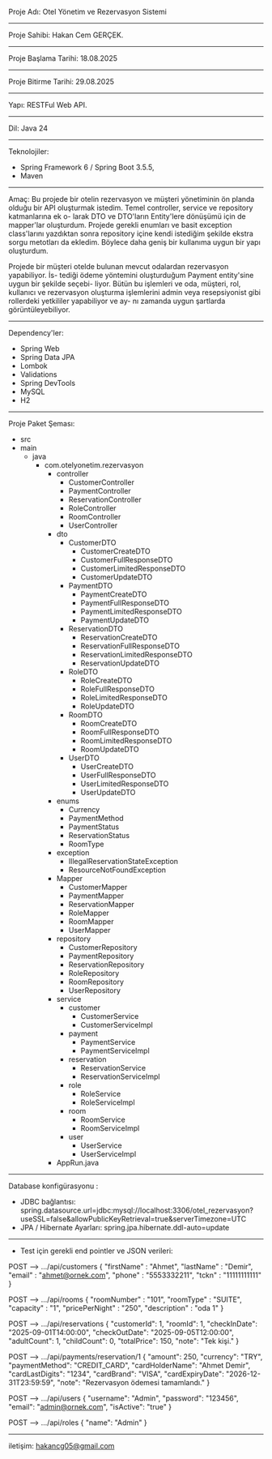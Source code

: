 Proje Adı: Otel Yönetim ve Rezervasyon Sistemi
___________________________________________________________________________________
Proje Sahibi: Hakan Cem GERÇEK.
___________________________________________________________________________________
Proje Başlama Tarihi: 18.08.2025
___________________________________________________________________________________
Proje Bitirme Tarihi: 29.08.2025
___________________________________________________________________________________
Yapı: RESTFul Web API.
___________________________________________________________________________________
Dil: Java 24
___________________________________________________________________________________
Teknolojiler: 
  + Spring Framework 6 / Spring Boot 3.5.5, 
  + Maven
___________________________________________________________________________________
Amaç: Bu projede bir otelin rezervasyon ve müşteri yönetiminin ön planda olduğu bir
API oluşturmak istedim. Temel controller, service ve repository katmanlarına ek o-
larak DTO ve DTO'ların Entity'lere dönüşümü için de mapper'lar oluşturdum. Projede
gerekli enumları ve basit exception class'larını yazdıktan sonra repository içine
kendi istediğim şekilde ekstra sorgu metotları da ekledim. Böylece daha geniş bir
kullanıma uygun bir yapı oluşturdum. 

  Projede bir müşteri otelde bulunan mevcut odalardan rezervasyon yapabiliyor. İs-
tediği ödeme yöntemini oluşturduğum Payment entity'sine uygun bir şekilde seçebi-
liyor. Bütün bu işlemleri ve oda, müşteri, rol, kullanıcı ve rezervasyon oluşturma
işlemlerini admin veya resepsiyonist gibi rollerdeki yetkililer yapabiliyor ve ay-
nı zamanda uygun şartlarda görüntüleyebiliyor.
___________________________________________________________________________________
Dependency'ler: 
  + Spring Web
  + Spring Data JPA
  + Lombok
  + Validations
  + Spring DevTools
  + MySQL
  + H2
___________________________________________________________________________________
Proje Paket Şeması:
+ src
+ main
  + java
    + com.otelyonetim.rezervasyon
      + controller
        - CustomerController
        - PaymentController
        - ReservationController
        - RoleController
        - RoomController
        - UserController
      + dto
        + CustomerDTO
          - CustomerCreateDTO
          - CustomerFullResponseDTO
          - CustomerLimitedResponseDTO
          - CustomerUpdateDTO
        + PaymentDTO
          - PaymentCreateDTO
          - PaymentFullResponseDTO
          - PaymentLimitedResponseDTO
          - PaymentUpdateDTO
        + ReservationDTO
          - ReservationCreateDTO
          - ReservationFullResponseDTO
          - ReservationLimitedResponseDTO
          - ReservationUpdateDTO
        + RoleDTO
          - RoleCreateDTO
          - RoleFullResponseDTO
          - RoleLimitedResponseDTO
          - RoleUpdateDTO
        + RoomDTO
          - RoomCreateDTO
          - RoomFullResponseDTO
          - RoomLimitedResponseDTO
          - RoomUpdateDTO
        + UserDTO
          - UserCreateDTO
          - UserFullResponseDTO
          - UserLimitedResponseDTO
          - UserUpdateDTO
      + enums
        - Currency
        - PaymentMethod
        - PaymentStatus
        - ReservationStatus
        - RoomType
      + exception
        - IllegalReservationStateException
        - ResourceNotFoundException
      + Mapper
        - CustomerMapper
        - PaymentMapper
        - ReservationMapper
        - RoleMapper
        - RoomMapper
        - UserMapper
      + repository
        - CustomerRepository
        - PaymentRepository
        - ReservationRepository
        - RoleRepository
        - RoomRepository
        - UserRepository
      + service
        + customer
          - CustomerService
          - CustomerServiceImpl
        + payment
          - PaymentService
          - PaymentServiceImpl
        + reservation
          - ReservationService
          - ReservationServiceImpl
        + role
          - RoleService
          - RoleServiceImpl
        + room
          - RoomService
          - RoomServiceImpl
        + user
          - UserService
          - UserServiceImpl
      - AppRun.java
______________________________________________________________________________________________________________________________________________________________________
Database konfigürasyonu :
  - JDBC bağlantısı: spring.datasource.url=jdbc:mysql://localhost:3306/otel_rezervasyon?useSSL=false&allowPublicKeyRetrieval=true&serverTimezone=UTC
  - JPA / Hibernate Ayarları: spring.jpa.hibernate.ddl-auto=update
______________________________________________________________________________________________________________________________________________________________________

+ Test için gerekli end pointler ve JSON verileri:

POST --> .../api/customers
{
    "firstName" : "Ahmet",
    "lastName" : "Demir",
    "email" : "ahmet@ornek.com",
    "phone" : "5553332211",
    "tckn" : "11111111111"
}

POST --> .../api/rooms
{
    "roomNumber" : "101",
    "roomType" : "SUITE",
    "capacity" : "1",
    "pricePerNight" : "250",
    "description" : "oda 1"
}

POST --> .../api/reservations
{
  "customerId": 1,
  "roomId": 1,
  "checkInDate": "2025-09-01T14:00:00",
  "checkOutDate": "2025-09-05T12:00:00",
  "adultCount": 1,
  "childCount": 0,
  "totalPrice": 150,
  "note": "Tek kişi."
}

POST --> .../api/payments/reservation/1
{
  "amount": 250,
  "currency": "TRY",
  "paymentMethod": "CREDIT_CARD",
  "cardHolderName": "Ahmet Demir",
  "cardLastDigits": "1234",
  "cardBrand": "VISA",
  "cardExpiryDate": "2026-12-31T23:59:59",
  "note": "Rezervasyon ödemesi tamamlandı."
}

POST --> .../api/users
{
  "username": "Admin",
  "password": "123456",
  "email": "admin@ornek.com",
  "isActive": "true"
}

POST --> .../api/roles
{
    "name": "Admin"
}
______________________________________________________________________________________________________________________________________________________________________
iletişim: hakancg05@gmail.com
